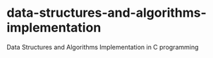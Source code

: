 # data-structures-and-algorithms-implementation
Data Structures and Algorithms Implementation in C programming
